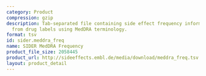 ```yaml
---
category: Product
compression: gzip
description: Tab-separated file containing side effect frequency information extracted
  from drug labels using MedDRA terminology.
format: tsv
id: sider.meddra_freq
name: SIDER MedDRA Frequency
product_file_size: 2058445
product_url: http://sideeffects.embl.de/media/download/meddra_freq.tsv.gz
layout: product_detail
---
```

